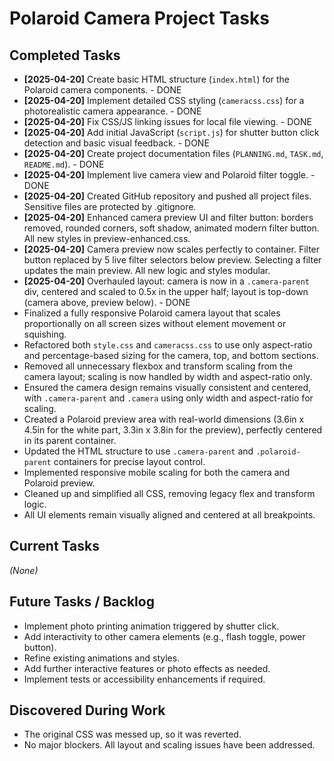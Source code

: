 # Polaroid Camera Project Tasks

## Completed Tasks
-   **[2025-04-20]** Create basic HTML structure (`index.html`) for the Polaroid camera components. - DONE
-   **[2025-04-20]** Implement detailed CSS styling (`cameracss.css`) for a photorealistic camera appearance. - DONE
-   **[2025-04-20]** Fix CSS/JS linking issues for local file viewing. - DONE
-   **[2025-04-20]** Add initial JavaScript (`script.js`) for shutter button click detection and basic visual feedback. - DONE
-   **[2025-04-20]** Create project documentation files (`PLANNING.md`, `TASK.md`, `README.md`). - DONE
-   **[2025-04-20]** Implement live camera view and Polaroid filter toggle. - DONE
-   **[2025-04-20]** Created GitHub repository and pushed all project files. Sensitive files are protected by .gitignore.
-   **[2025-04-20]** Enhanced camera preview UI and filter button: borders removed, rounded corners, soft shadow, animated modern filter button. All new styles in preview-enhanced.css.
-   **[2025-04-20]** Camera preview now scales perfectly to container. Filter button replaced by 5 live filter selectors below preview. Selecting a filter updates the main preview. All new logic and styles modular.
-   **[2025-04-20]** Overhauled layout: camera is now in a `.camera-parent` div, centered and scaled to 0.5x in the upper half; layout is top-down (camera above, preview below). - DONE
-   Finalized a fully responsive Polaroid camera layout that scales proportionally on all screen sizes without element movement or squishing.
-   Refactored both `style.css` and `cameracss.css` to use only aspect-ratio and percentage-based sizing for the camera, top, and bottom sections.
-   Removed all unnecessary flexbox and transform scaling from the camera layout; scaling is now handled by width and aspect-ratio only.
-   Ensured the camera design remains visually consistent and centered, with `.camera-parent` and `.camera` using only width and aspect-ratio for scaling.
-   Created a Polaroid preview area with real-world dimensions (3.6in x 4.5in for the white part, 3.3in x 3.8in for the preview), perfectly centered in its parent container.
-   Updated the HTML structure to use `.camera-parent` and `.polaroid-parent` containers for precise layout control.
-   Implemented responsive mobile scaling for both the camera and Polaroid preview.
-   Cleaned up and simplified all CSS, removing legacy flex and transform logic.
-   All UI elements remain visually aligned and centered at all breakpoints.

## Current Tasks
*(None)*

## Future Tasks / Backlog
-   Implement photo printing animation triggered by shutter click.
-   Add interactivity to other camera elements (e.g., flash toggle, power button).
-   Refine existing animations and styles.
-   Add further interactive features or photo effects as needed.
-   Implement tests or accessibility enhancements if required.

## Discovered During Work
-   The original CSS was messed up, so it was reverted.
-   No major blockers. All layout and scaling issues have been addressed.
